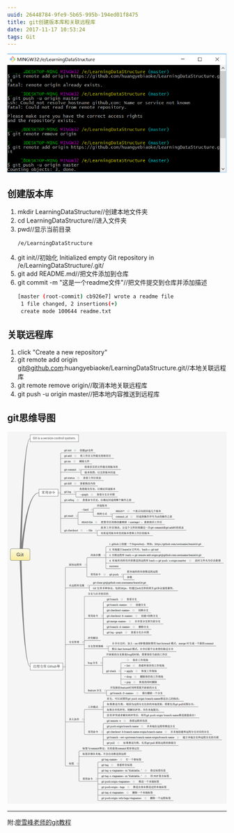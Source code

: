 ```yaml
---
uuid: 26448784-9fe9-5b65-995b-194ed01f8475
title: git创建版本库和关联远程库
date: 2017-11-17 10:53:24
tags: Git
---
```

![banner](/assets/blogimg/p8-1.png)
## 创建版本库
1. mkdir LearningDataStructure//创建本地文件夹
2. cd LearningDataStructure//进入文件夹
3. pwd//显示当前目录
    ``` bash
    /e/LearningDataStructure
    ```
4. git init//初始化
	Initialized empty Git repository in /e/LearningDataStructure/.git/
5. git add README.md//把文件添加到仓库
6. git commit -m "这是一个readme文件"//把文件提交到仓库并添加描述
    ``` bash
    [master (root-commit) cb926e7] wrote a readme file
     1 file changed, 2 insertions(+)
     create mode 100644 readme.txt
    ```
## 关联远程库
1. click "Create a new repository"
2. git remote add origin git@github.com:huangyebiaoke/LearningDataStructure.git//本地关联远程库
3. git remote remove origin//取消本地关联远程库
4. git push -u origin master//把本地内容推送到远程库
## git思维导图
![git picture](/assets/blogimg/p8-2.png)

---
附:<a href="http://www.liaoxuefeng.com/wiki/0013739516305929606dd18361248578c67b8067c8c017b000">廖雪峰老师的git教程</a>